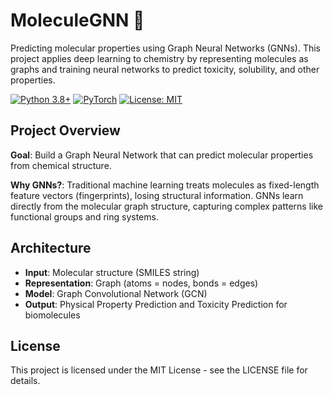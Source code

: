 # MoleculeGNN 🧬

Predicting molecular properties using Graph Neural Networks (GNNs). This project applies deep learning to chemistry by representing molecules as graphs and training neural networks to predict toxicity, solubility, and other properties.

[![Python 3.8+](https://img.shields.io/badge/python-3.8+-blue.svg)](https://www.python.org/downloads/)
[![PyTorch](https://img.shields.io/badge/PyTorch-2.0+-red.svg)](https://pytorch.org/)
[![License: MIT](https://img.shields.io/badge/License-MIT-yellow.svg)](https://opensource.org/licenses/MIT)

## Project Overview

**Goal**: Build a Graph Neural Network that can predict molecular properties from chemical structure.

**Why GNNs?**: Traditional machine learning treats molecules as fixed-length feature vectors (fingerprints), losing structural information. GNNs learn directly from the molecular graph structure, capturing complex patterns like functional groups and ring systems.

<!-- **Dataset**: Tox21 - 8,000 molecules labeled for 12 different toxicity endpoints -->

## Architecture

- **Input**: Molecular structure (SMILES string)
- **Representation**: Graph (atoms = nodes, bonds = edges)
- **Model**: Graph Convolutional Network (GCN) 
- **Output**: Physical Property Prediction and Toxicity Prediction for biomolecules


## License
This project is licensed under the MIT License - see the LICENSE file for details.